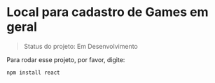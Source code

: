 <h1>Local para cadastro de Games em geral</h1>

> Status do projeto: Em Desenvolvimento

Para rodar esse projeto, por favor, digite:

```
npm install react
```
